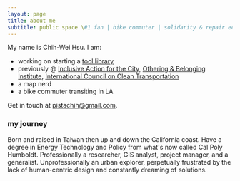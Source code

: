 ```yaml
---
layout: page
title: about me
subtitle: public space \#1 fan | bike commuter | solidarity & repair economy
---
```


My name is Chih-Wei Hsu. I am: 

- working on starting a [tool library](https://latoollibrary.org/)
- previously @ <a href="https://inclusiveaction.org" target="_blank">Inclusive Action for the City</a>, <a href="https://belonging.berkeley.edu/" target="_blank">Othering & Belonging Institute</a>, <a href="https://theicct.org/" target="_blank">International Council on Clean Transportation</a>
- a map nerd
- a bike commuter transiting in LA

Get in touch at pistachih@gmail.com. 

### my journey

Born and raised in Taiwan then up and down the California coast. Have a degree in Energy Technology and Policy from what's now called Cal Poly Humboldt. Professionally a researcher, GIS analyst, project manager, and a generalist. Unprofessionally an urban explorer, perpetually frustrated by the lack of human-centric design and constantly dreaming of solutions.
